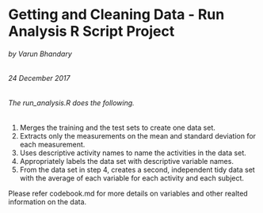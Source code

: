 # Getting and Cleaning Data - Run Analysis R Script Project
###### by Varun Bhandary
###### 24 December 2017


######      The run_analysis.R does the following.
1. Merges the training and the test sets to create one data set.
1. Extracts only the measurements on the mean and standard deviation for each measurement.
1. Uses descriptive activity names to name the activities in the data set.
1. Appropriately labels the data set with descriptive variable names.
1. From the data set in step 4, creates a second, independent tidy data set with the average of each variable for each activity and each  subject.


Please refer codebook.md for more details on variables and other realted information on the data.
